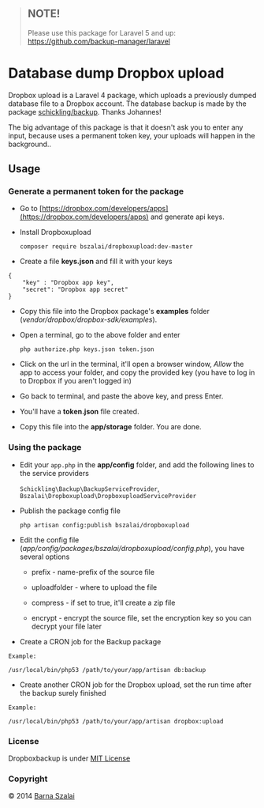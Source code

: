 > ## NOTE! 
> Please use this package for Laravel 5 and up: https://github.com/backup-manager/laravel


# Database dump Dropbox upload

Dropbox upload is a Laravel 4 package, which uploads a previously dumped database file to a Dropbox account. The database backup is made by the package [schickling/backup](https://github.com/schickling/laravel-backup). Thanks Johannes!

The big advantage of this package is that it doesn't ask you to enter any input, because uses a permanent token key, your uploads will happen in the background..

## Usage

### Generate a permanent token for the package

- Go to [https://dropbox.com/developers/apps](https://dropbox.com/developers/apps) and generate api keys.

- Install Dropboxupload

    `composer require bszalai/dropboxupload:dev-master`

- Create a file __keys.json__ and fill it with your keys

```
{  
   	"key" : "Dropbox app key",  
   	"secret": "Dropbox app secret"  
}    
```

- Copy this file into the Dropbox package's __examples__ folder (_vendor/dropbox/dropbox-sdk/examples_).

- Open a terminal, go to the above folder and enter 

    `php authorize.php keys.json token.json`

- Click on the url in the terminal, it'll open a browser window, _Allow_ the app to access your folder, and copy the provided key (you have to log in to Dropbox if you aren't logged in)

- Go back to terminal, and paste the above key, and press Enter.

- You'll have a __token.json__ file created.

- Copy this file into the __app/storage__ folder. You are done.

### Using the package

- Edit your `app.php` in the __app/config__ folder, and add the following lines to the service providers

	`Schickling\Backup\BackupServiceProvider`,    
    `Bszalai\Dropboxupload\DropboxuploadServiceProvider`

- Publish the package config file

    `php artisan config:publish bszalai/dropboxupload`

- Edit the config file (_app/config/packages/bszalai/dropboxupload/config.php_), you have several options

    * prefix - name-prefix of the source file

    * uploadfolder - where to upload the file

    * compress - if set to true, it'll create a zip file

    * encrypt - encrypt the source file, set the encryption key so you can decrypt your file later

- Create a CRON job for the Backup package

```
Example:

/usr/local/bin/php53 /path/to/your/app/artisan db:backup
```

- Create another CRON job for the Dropbox upload, set the run time after the backup surely finished

```
Example:

/usr/local/bin/php53 /path/to/your/app/artisan dropbox:upload
```

### License

Dropboxbackup is under [MIT License](http://opensource.org/licenses/MIT)

### Copyright

&copy; 2014 [Barna Szalai](mailto:szalai.b@gmail.com)
